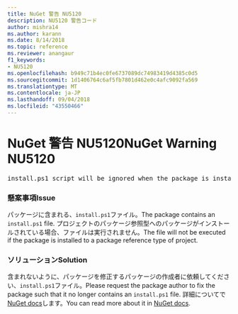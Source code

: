```yaml
---
title: NuGet 警告 NU5120
description: NU5120 警告コード
author: mishra14
ms.author: karann
ms.date: 8/14/2018
ms.topic: reference
ms.reviewer: anangaur
f1_keywords:
- NU5120
ms.openlocfilehash: b949c71b4ec0fe6737089dc74983419d4385c0d5
ms.sourcegitcommit: 1d1406764c6af5fb7801d462e0c4afc9092fa569
ms.translationtype: MT
ms.contentlocale: ja-JP
ms.lasthandoff: 09/04/2018
ms.locfileid: "43550466"
---
```

# <a name="nuget-warning-nu5120"></a><span data-ttu-id="e7d48-103">NuGet 警告 NU5120</span><span class="sxs-lookup"><span data-stu-id="e7d48-103">NuGet Warning NU5120</span></span>
<pre>install.ps1 script will be ignored when the package is installed after the migration.</pre>

### <a name="issue"></a><span data-ttu-id="e7d48-104">懸案事項</span><span class="sxs-lookup"><span data-stu-id="e7d48-104">Issue</span></span>

<span data-ttu-id="e7d48-105">パッケージに含まれる、`install.ps1`ファイル。</span><span class="sxs-lookup"><span data-stu-id="e7d48-105">The package contains an `install.ps1` file.</span></span> <span data-ttu-id="e7d48-106">プロジェクトのパッケージ参照型へのパッケージがインストールされている場合、ファイルは実行されません。</span><span class="sxs-lookup"><span data-stu-id="e7d48-106">The file will not be executed if the package is installed to a package reference type of project.</span></span>


### <a name="solution"></a><span data-ttu-id="e7d48-107">ソリューション</span><span class="sxs-lookup"><span data-stu-id="e7d48-107">Solution</span></span>

<span data-ttu-id="e7d48-108">含まれないように、パッケージを修正するパッケージの作成者に依頼してください、`install.ps1`ファイル。</span><span class="sxs-lookup"><span data-stu-id="e7d48-108">Please request the package author to fix the package such that it no longer contains an `install.ps1` file.</span></span> <span data-ttu-id="e7d48-109">詳細についてで[NuGet docs](https://docs.microsoft.com/en-us/nuget/reference/migrate-packages-config-to-package-reference)します。</span><span class="sxs-lookup"><span data-stu-id="e7d48-109">You can read more about it in [NuGet docs](https://docs.microsoft.com/en-us/nuget/reference/migrate-packages-config-to-package-reference).</span></span>

